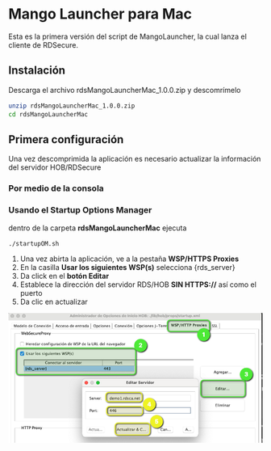 # Mango Launcher para Mac

Esta es la primera versión del script de MangoLauncher, la cual lanza el cliente de RDSecure.

## Instalación

Descarga el archivo rdsMangoLauncherMac_1.0.0.zip y descomrímelo

```bash
unzip rdsMangoLauncherMac_1.0.0.zip
cd rdsMangoLauncherMac
```

## Primera configuración

Una vez descomprimida la aplicación es necesario actualizar la información del servidor HOB/RDSecure

### Por medio de la consola

### Usando el Startup Options Manager

dentro de la carpeta **rdsMangoLauncherMac** ejecuta

```bash
./startupOM.sh
```

1. Una vez abirta la aplicación, ve a la pestaña **WSP/HTTPS Proxies**
2. En la casilla **Usar los siguientes WSP(s)** selecciona {rds_server}
3. Da click en el **botón Editar**
4. Establece la dirección del servidor RDS/HOB **SIN HTTPS://** así como el puerto
5. Da clic en actualizar

![Proceso](docs/images/01.png)
